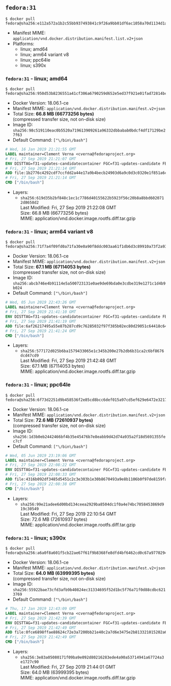 ## `fedora:31`

```console
$ docker pull fedora@sha256:e112a572a1b2c55bb937493841c9f26a9bb01df6ac1058a70d1134d1a43949cc
```

-	Manifest MIME: `application/vnd.docker.distribution.manifest.list.v2+json`
-	Platforms:
	-	linux; amd64
	-	linux; arm64 variant v8
	-	linux; ppc64le
	-	linux; s390x

### `fedora:31` - linux; amd64

```console
$ docker pull fedora@sha256:950d53b8236551a41cf306a6790259d652e5ed37f921e01fad72814bc450c13a
```

-	Docker Version: 18.06.1-ce
-	Manifest MIME: `application/vnd.docker.distribution.manifest.v2+json`
-	Total Size: **66.8 MB (66773256 bytes)**  
	(compressed transfer size, not on-disk size)
-	Image ID: `sha256:98c519110eac0b5520a719613909261a96332dbbabab0bdcf4df17129be27f63`
-	Default Command: `["\/bin\/bash"]`

```dockerfile
# Wed, 16 Jan 2019 21:21:55 GMT
LABEL maintainer=Clement Verna <cverna@fedoraproject.org>
# Fri, 27 Sep 2019 21:21:07 GMT
ENV DISTTAG=f31-updates-candidatecontainer FGC=f31-updates-candidate FBR=f31-updates-candidate
# Fri, 27 Sep 2019 21:21:14 GMT
ADD file:1b2776c4292cdf7ccfdd2a44e17a9b4becb24903d6a9c0d3c0320e1f851a6c30 in / 
# Fri, 27 Sep 2019 21:21:14 GMT
CMD ["/bin/bash"]
```

-	Layers:
	-	`sha256:619d35b2bf848c1ec1c7786d40155622b5923f56c20b8a8bbd6020712d8658d2`  
		Last Modified: Fri, 27 Sep 2019 21:22:08 GMT  
		Size: 66.8 MB (66773256 bytes)  
		MIME: application/vnd.docker.image.rootfs.diff.tar.gzip

### `fedora:31` - linux; arm64 variant v8

```console
$ docker pull fedora@sha256:71f7a4f09fd0a71fa30e0a90f8ddc003aa61f1db6d3c89910a73f2a937f78d48
```

-	Docker Version: 18.06.1-ce
-	Manifest MIME: `application/vnd.docker.distribution.manifest.v2+json`
-	Total Size: **67.1 MB (67114053 bytes)**  
	(compressed transfer size, not on-disk size)
-	Image ID: `sha256:abcb746e4b91114e5a500723131e0ae9de69bda0e3cdbe319e1271c1d4b9b024`
-	Default Command: `["\/bin\/bash"]`

```dockerfile
# Wed, 05 Jun 2019 22:43:26 GMT
LABEL maintainer=Clement Verna <cverna@fedoraproject.org>
# Fri, 27 Sep 2019 21:41:10 GMT
ENV DISTTAG=f31-updates-candidatecontainer FGC=f31-updates-candidate FBR=f31-updates-candidate
# Fri, 27 Sep 2019 21:41:19 GMT
ADD file:6af26217495a55e87b287cd9c76285032f97f385b02ec80d29051c64418c64fa in / 
# Fri, 27 Sep 2019 21:41:24 GMT
CMD ["/bin/bash"]
```

-	Layers:
	-	`sha256:577172d025b6ba1579433065e1c345b200e27b2db6b31ca2c6bf8676dcd47cd9`  
		Last Modified: Fri, 27 Sep 2019 21:42:48 GMT  
		Size: 67.1 MB (67114053 bytes)  
		MIME: application/vnd.docker.image.rootfs.diff.tar.gzip

### `fedora:31` - linux; ppc64le

```console
$ docker pull fedora@sha256:6f73d2251d9b458536f2e85cd8bcc6def015a97cd5ef629e6472e321733cf7e7
```

-	Docker Version: 18.06.1-ce
-	Manifest MIME: `application/vnd.docker.distribution.manifest.v2+json`
-	Total Size: **72.6 MB (72610937 bytes)**  
	(compressed transfer size, not on-disk size)
-	Image ID: `sha256:1d3b0eb2442466bf4b35e45476b7e8eabb9d42d74a935a2f18d5691355fec7cf`
-	Default Command: `["\/bin\/bash"]`

```dockerfile
# Wed, 05 Jun 2019 23:19:06 GMT
LABEL maintainer=Clement Verna <cverna@fedoraproject.org>
# Fri, 27 Sep 2019 22:08:22 GMT
ENV DISTTAG=f31-updates-candidatecontainer FGC=f31-updates-candidate FBR=f31-updates-candidate
# Fri, 27 Sep 2019 22:08:33 GMT
ADD file:4316b092df3485d5451c2c3e303b1e30b8670493a9e8b1106b0f97de8159fab2 in / 
# Fri, 27 Sep 2019 22:08:38 GMT
CMD ["/bin/bash"]
```

-	Layers:
	-	`sha256:99e21adee6d00bd134ceea2929ba8504dc1f0a4e74bc7058453869d919c30549`  
		Last Modified: Fri, 27 Sep 2019 22:10:54 GMT  
		Size: 72.6 MB (72610937 bytes)  
		MIME: application/vnd.docker.image.rootfs.diff.tar.gzip

### `fedora:31` - linux; s390x

```console
$ docker pull fedora@sha256:a6a0f8a601f5cb22ae67f61f9b8368fe8dfd4bf6462cd0c67a97702941b8ad43
```

-	Docker Version: 18.06.1-ce
-	Manifest MIME: `application/vnd.docker.distribution.manifest.v2+json`
-	Total Size: **64.0 MB (63999395 bytes)**  
	(compressed transfer size, not on-disk size)
-	Image ID: `sha256:55922bae73cfd3afb9b40824ec31334695f52d1bc5f76a71f0d88cdbc6213769`
-	Default Command: `["\/bin\/bash"]`

```dockerfile
# Thu, 17 Jan 2019 12:43:09 GMT
LABEL maintainer=Clement Verna <cverna@fedoraproject.org>
# Fri, 27 Sep 2019 21:42:39 GMT
ENV DISTTAG=f31-updates-candidatecontainer FGC=f31-updates-candidate FBR=f31-updates-candidate
# Fri, 27 Sep 2019 21:42:49 GMT
ADD file:0fce6898ffae88624c72e3a7200bb21e40c2a7d6e3475e2b813321015202a6e9 in / 
# Fri, 27 Sep 2019 21:42:49 GMT
CMD ["/bin/bash"]
```

-	Layers:
	-	`sha256:3e83a05080171f09ba9e092d80216283ede4a90a53714941a67724a3e1727c90`  
		Last Modified: Fri, 27 Sep 2019 21:44:01 GMT  
		Size: 64.0 MB (63999395 bytes)  
		MIME: application/vnd.docker.image.rootfs.diff.tar.gzip

